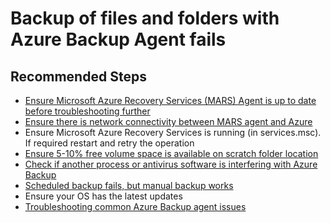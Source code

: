<properties
	pageTitle="Backup failures while using Azure Backup agent"
	description="Common issues during backup of files and folders using Azure Backup agent"
	service="microsoft.recoveryservices"
	resource="vaults"
	authors="pvrk"
	ms.author="pvrk"
	displayOrder=""
	selfHelpType="generic"
	supportTopicIds="32553275"
	resourceTags=""
	productPesIds="15207"
	cloudEnvironments="public, MoonCake"
	articleId="fc3023bd-b8cf-4451-a14d-76e1a8ba8c15"
/>

# Backup of files and folders with Azure Backup Agent fails

## **Recommended Steps**

- [Ensure Microsoft Azure Recovery Services (MARS) Agent is up to date before troubleshooting further](https://go.microsoft.com/fwlink/?linkid=229525&clcid=0x409) <br>
- [Ensure there is network connectivity between MARS agent and Azure](https://aka.ms/AB-A4dp50) <br>
- Ensure Microsoft Azure Recovery Services is running (in services.msc). If required restart and retry the operation <br>
- [Ensure 5-10% free volume space is available on scratch folder location](https://aka.ms/AB-AA4dwtt) <br>
- [Check if another process or antivirus software is interfering with Azure Backup](https://aka.ms/AB-AA4dwtk) 
- [Scheduled backup fails, but manual backup works](https://aka.ms/ScheduledBackupFailManualWorks) <br>
- Ensure your OS has the latest updates <br>
- [Troubleshooting common Azure Backup agent issues](https://aka.ms/AB-AA4dp4y) <br>
